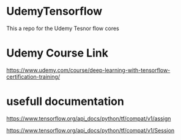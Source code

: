 # UdemyTensorflow
This a repo for the Udemy Tesnor flow cores


# Udemy Course Link
https://www.udemy.com/course/deep-learning-with-tensorflow-certification-training/

# usefull documentation 
https://www.tensorflow.org/api_docs/python/tf/compat/v1/assign

https://www.tensorflow.org/api_docs/python/tf/compat/v1/Session